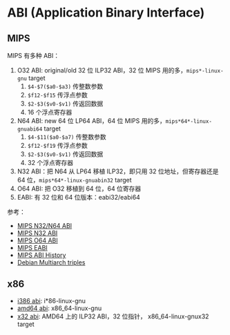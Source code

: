 # ABI (Application Binary Interface)

## MIPS

MIPS 有多种 ABI：

1. O32 ABI: original/old 32 位 ILP32 ABI，32 位 MIPS 用的多，`mips*-linux-gnu` target
	1. `$4-$7($a0-$a3)` 传整数参数
	2. `$f12-$f15` 传浮点参数
	3. `$2-$3($v0-$v1)` 传返回数据
	4. 16 个浮点寄存器
2. N64 ABI: new 64 位 LP64 ABI，64 位 MIPS 用的多，`mips*64*-linux-gnuabi64` target
	1. `$4-$11($a0-$a7)` 传整数参数
	2. `$f12-$f19` 传浮点参数
	3. `$2-$3($v0-$v1)` 传返回数据
	4. 32 个浮点寄存器
3. N32 ABI：把 N64 从 LP64 移植 ILP32，即只用 32 位地址，但寄存器还是 64 位，`mips*64*-linux-gnuabin32` target
4. O64 ABI: 把 O32 移植到 64 位，64 位寄存器
5. EABI: 有 32 位和 64 位版本：eabi32/eabi64

参考：

- [MIPS N32/N64 ABI](https://math-atlas.sourceforge.net/devel/assembly/mipsabi64.pdf)
- [MIPS N32 ABI](https://web.archive.org/web/20160121005457/http://techpubs.sgi.com/library/manuals/2000/007-2816-005/pdf/007-2816-005.pdf)
- [MIPS O64 ABI](https://gcc.gnu.org/projects/mipso64-abi.html)
- [MIPS EABI](https://sourceware.org/legacy-ml/binutils/2003-06/msg00436.html)
- [MIPS ABI History](https://web.archive.org/web/20180826012735/https://www.linux-mips.org/wiki/MIPS_ABI_History)
- [Debian Multiarch triples](https://wiki.debian.org/Multiarch/Tuples)

## x86

- [i386 abi](https://gitlab.com/x86-psABIs/i386-ABI): i*86-linux-gnu
- [amd64 abi](https://refspecs.linuxbase.org/elf/x86_64-abi-0.99.pdf): x86_64-linux-gnu
- [x32 abi](https://sites.google.com/site/x32abi/): AMD64 上的 ILP32 ABI，32 位指针， x86_64-linux-gnux32 target

